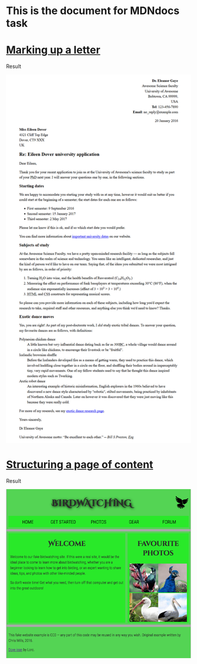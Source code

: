 # This is the document for MDNdocs task
<h1><a href="https://developer.mozilla.org/en-US/docs/Learn/HTML/Introduction_to_HTML/Marking_up_a_letter">Marking up a letter</a></h1>
 <p>Result</p>
 <img src="demo01/LetterDemo.png" alt="Letter">

<h1><a href="https://developer.mozilla.org/en-US/docs/Learn/HTML/Introduction_to_HTML/Structuring_a_page_of_content">Structuring a page of content
</a></h1>
 <p>Result</p>
<img src="demo02/Homepage.png" alt="Homepage demo">



